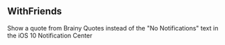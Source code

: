 ## WithFriends

Show a quote from Brainy Quotes instead of the "No Notifications" text in the iOS 10 Notification Center
